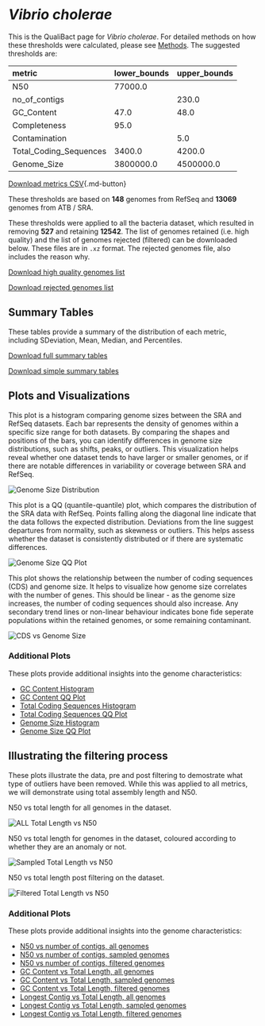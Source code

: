 # *Vibrio cholerae*

This is the QualiBact page for *Vibrio cholerae*. For detailed methods on how these thresholds were calculated, please see [Methods](../../methods.md).
The suggested thresholds are: 

| metric                 | lower_bounds   | upper_bounds   |
|:-----------------------|:---------------|:---------------|
| N50                    | 77000.0        |                |
| no_of_contigs          |                | 230.0          |
| GC_Content             | 47.0           | 48.0           |
| Completeness           | 95.0           |                |
| Contamination          |                | 5.0            |
| Total_Coding_Sequences | 3400.0         | 4200.0         |
| Genome_Size            | 3800000.0      | 4500000.0      |

[Download metrics CSV](Vibrio_cholerae_metrics.csv){.md-button}


These thresholds are based on **148** genomes from RefSeq and **13069** genomes from ATB / SRA.

These thresholds were applied to all the bacteria dataset, which resulted in removing **527** and retaining **12542**.
The list of genomes retained (i.e. high quality) and the list of genomes rejected (filtered) can be downloaded below. These files are in `.xz` format. The rejected genomes file, also includes the reason why.

[Download high quality genomes list](Vibrio_cholerae_high_quality_genomes.csv.xz)


[Download rejected genomes list](Vibrio_cholerae_filtered_out_genomes.csv.xz)



## Summary Tables
These tables provide a summary of the distribution of each metric, including SDeviation, Mean, Median, and Percentiles.

[Download full summary tables](summary.csv)

[Download simple summary tables](selected_summary.csv)

## Plots and Visualizations

This plot is a histogram comparing genome sizes between the SRA and RefSeq datasets. Each bar represents the density of genomes within a specific size range for both datasets. By comparing the shapes and positions of the bars, you can identify differences in genome size distributions, such as shifts, peaks, or outliers. This visualization helps reveal whether one dataset tends to have larger or smaller genomes, or if there are notable differences in variability or coverage between SRA and RefSeq.

![Genome Size Distribution](Genome_Size_refseq_histogram_kde.png)

This plot is a QQ (quantile-quantile) plot, which compares the distribution of the SRA data with RefSeq. Points falling along the diagonal line indicate that the data follows the expected distribution. Deviations from the line suggest departures from normality, such as skewness or outliers. This helps assess whether the dataset is consistently distributed or if there are systematic differences.

![Genome Size QQ Plot](Genome_Size_refseq_qqplot.png)

This plot shows the relationship between the number of coding sequences (CDS) and genome size. It helps to visualize how genome size correlates with the number of genes. This should be linear - as the genome size increases, the number of coding sequences should also increase. Any secondary trend lines or non-linear behaviour indicates bone fide seperate populations within the retained genomes, or some remaining contaminant. 

![CDS vs Genome Size](Vibrio_cholerae_CDS_vs_Genome_Size.png)

### Additional Plots

These plots provide additional insights into the genome characteristics:

- [GC Content Histogram](GC_Content_refseq_histogram_kde.png)
- [GC Content QQ Plot](GC_Content_refseq_qqplot.png)
- [Total Coding Sequences Histogram](Total_Coding_Sequences_refseq_histogram_kde.png)
- [Total Coding Sequences QQ Plot](Total_Coding_Sequences_refseq_qqplot.png)
- [Genome Size Histogram](Genome_Size_refseq_histogram_kde.png)
- [Genome Size QQ Plot](Genome_Size_refseq_qqplot.png)
## Illustrating the filtering process
These plots illustrate the data, pre and post filtering to demostrate what type of outliers have been removed. While this was applied to all metrics, we will demonstrate using total assembly length and N50.

N50 vs total length for all genomes in the dataset.

![ALL Total Length vs N50](Vibrio_cholerae_all_total_length_N50.png)

N50 vs total length for genomes in the dataset, coloured according to whether they are an anomaly or not.

![Sampled Total Length vs N50](Vibrio_cholerae_sample_total_length_N50.png)

N50 vs total length post filtering on the dataset.

![Filtered Total Length vs N50](Vibrio_cholerae_filt_total_length_N50.png)

### Additional Plots

These plots provide additional insights into the genome characteristics:

- [N50 vs number of contigs, all genomes](Vibrio_cholerae_all_N50_number.png)
- [N50 vs number of contigs, sampled genomes](Vibrio_cholerae_sample_N50_number.png)
- [N50 vs number of contigs, filtered genomes](Vibrio_cholerae_filt_N50_number.png)
- [GC Content vs Total Length, all genomes](Vibrio_cholerae_all_total_length_GC_Content.png)
- [GC Content vs Total Length, sampled genomes](Vibrio_cholerae_sample_total_length_GC_Content.png)
- [GC Content vs Total Length, filtered genomes](Vibrio_cholerae_filt_total_length_GC_Content.png)
- [Longest Contig vs Total Length, all genomes](Vibrio_cholerae_all_total_length_longest.png)
- [Longest Contig vs Total Length, sampled genomes](Vibrio_cholerae_sample_total_length_longest.png)
- [Longest Contig vs Total Length, filtered genomes](Vibrio_cholerae_filt_total_length_longest.png)
